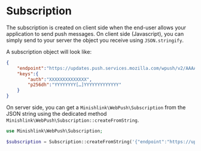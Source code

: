 # Subscription

The subscription is created on client side when the end-user allows your application to send push messages.
On client side (Javascript), you can simply send to your server the object you receive using `JSON.stringify`.

A subscription object will look like:

```json
{
    "endpoint":"https://updates.push.services.mozilla.com/wpush/v2/AAAAAAAA[…]AAAAAAAAA",
    "keys":{
        "auth":"XXXXXXXXXXXXXX",
        "p256dh":"YYYYYYYY[…]YYYYYYYYYYYYY"
    }
}
```

On server side, you can get a `Minishlink\WebPush\Subscription` from the JSON string using the dedicated method `Minishlink\WebPush\Subscription::createFromString`.

```php
use Minishlink\WebPush\Subscription;

$subscription = Subscription::createFromString('{"endpoint":"https://updates.push.services.mozilla.com/wpush/v2/AAAAAAAA[…]AAAAAAAAA","keys":{"auth":"XXXXXXXXXXXXXX","p256dh":"YYYYYYYY[…]YYYYYYYYYYYYY"}}');
```
